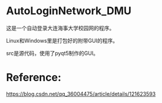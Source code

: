 # AutoLoginNetwork_DMU
这是一个自动登录大连海事大学校园网的程序。

Linux和Windows里是打包好的附带GUI的程序。

src是源代码，使用了pyqt5制作的GUI。

# Reference:
https://blog.csdn.net/qq_36004475/article/details/121623593
